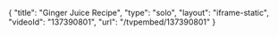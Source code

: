 {
    "title": "Ginger Juice Recipe",
    "type": "solo",
    "layout": "iframe-static",
    "videoId": "137390801",
    "url": "\/tvpembed\/137390801"
}
